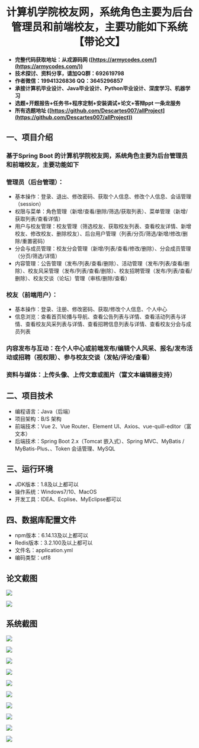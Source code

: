 <h1 align="center">计算机学院校友网，系统角色主要为后台管理员和前端校友，主要功能如下系统【带论文】</h1></p>

- <b>完整代码获取地址：从戎源码网 ([https://armycodes.com/](https://armycodes.com/))</b>
- <b>技术探讨、资料分享，请加QQ群：692619798</b>
- <b>作者微信：19941326836  QQ：3645296857</b>
- <b>承接计算机毕业设计、Java毕业设计、Python毕业设计、深度学习、机器学习</b>
- <b>选题+开题报告+任务书+程序定制+安装调试+论文+答辩ppt 一条龙服务</b>
- <b>所有选题地址 ([https://github.com/Descartes007/allProject](https://github.com/Descartes007/allProject)) </b>

## 一、项目介绍

### 基于Spring Boot 的计算机学院校友网，系统角色主要为后台管理员和前端校友，主要功能如下
### 管理员（后台管理）：
- 基本操作：登录、退出、修改密码、获取个人信息、修改个人信息、会话管理（session）
- 权限与菜单：角色管理（新增/查看/删除/筛选/获取列表）、菜单管理（新增/获取列表/查看详情）
- 用户与校友管理：校友管理（筛选校友、获取校友列表、查看校友详情、新增校友、修改校友、删除校友）、后台用户管理（列表/分页/筛选/新增/修改/删除/重置密码）
- 分会与成员管理：校友分会管理（新增/列表/查看/修改/删除）、分会成员管理（分页/筛选/详情）
- 内容管理：公告管理（发布/列表/查看/删除）、活动管理（发布/列表/查看/删除）、校友风采管理（发布/列表/查看/删除）、校友招聘管理（发布/列表/查看/删除）、校友交谈（论坛）管理（审核/删除/查看）
### 校友（前端用户）：
- 基本操作：登录、注册、修改密码、获取/修改个人信息、个人中心
- 信息浏览：查看首页轮播与导航、查看公告列表与详情、查看活动列表与详情、查看校友风采列表与详情、查看招聘信息列表与详情、查看校友分会与成员列表
### 内容发布与互动：在个人中心或前端发布/编辑个人风采、报名/发布活动或招聘（视权限）、参与校友交谈（发帖/评论/查看）
### 资料与媒体：上传头像、上传文章或图片（富文本编辑器支持）

## 二、项目技术

- 编程语言：Java（后端）
- 项目架构：B/S 架构
- 前端技术：Vue 2、Vue Router、Element UI、Axios、vue-quill-editor（富文本）
- 后端技术：Spring Boot 2.x（Tomcat 嵌入式）、Spring MVC、MyBatis / MyBatis-Plus、、Token 会话管理、MySQL


## 三、运行环境

- JDK版本：1.8及以上都可以
- 操作系统：Windows7/10、MacOS
- 开发工具：IDEA、Ecplise、MyEclipse都可以

## 四、数据库配置文件

- npm版本：6.14.13及以上都可以
- Redis版本：3.2.100及以上都可以
- 文件名：application.yml
- 编码类型：utf8

## 论文截图

![](screenshot/1.png)

![](screenshot/2.png)

## 系统截图

![](screenshot/3.png)

![](screenshot/4.png)

![](screenshot/5.png)

![](screenshot/6.png)

![](screenshot/7.png)

![](screenshot/8.png)

![](screenshot/9.png)

![](screenshot/10.png)

![](screenshot/11.png)

![](screenshot/12.png)